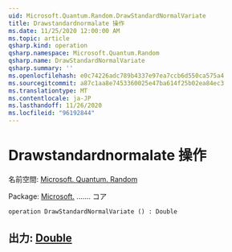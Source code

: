 ```yaml
---
uid: Microsoft.Quantum.Random.DrawStandardNormalVariate
title: Drawstandardnormalate 操作
ms.date: 11/25/2020 12:00:00 AM
ms.topic: article
qsharp.kind: operation
qsharp.namespace: Microsoft.Quantum.Random
qsharp.name: DrawStandardNormalVariate
qsharp.summary: ''
ms.openlocfilehash: e0c74226adc789b4337e97ea7ccb6d550ca575a4
ms.sourcegitcommit: a87c1aa8e7453360025e47ba614f25b02ea84ec3
ms.translationtype: MT
ms.contentlocale: ja-JP
ms.lasthandoff: 11/26/2020
ms.locfileid: "96192844"
---
```

# <a name="drawstandardnormalvariate-operation"></a>Drawstandardnormalate 操作

名前空間: [Microsoft. Quantum. Random](xref:Microsoft.Quantum.Random)

Package: [Microsoft.](https://nuget.org/packages/Microsoft.Quantum.QSharp.Core) ....... コア




```qsharp
operation DrawStandardNormalVariate () : Double
```


## <a name="output--double"></a>出力: [Double](xref:microsoft.quantum.lang-ref.double)

